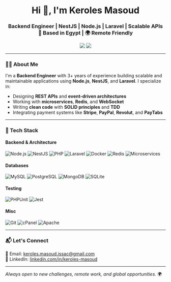 <h1 align="center">Hi 👋, I'm Keroles Masoud</h1>
<h3 align="center">
  Backend Engineer | NestJS | Node.js | Laravel | Scalable APIs  
  <br/>📍 Based in Egypt | 🌍 Remote Friendly
</h3>

<p align="center">
  <a href="mailto:keroles.masoud.issac@gmail.com"><img src="https://img.shields.io/badge/-Email-D14836?style=flat&logo=gmail&logoColor=white"/></a>
  <a href="https://www.linkedin.com/in/keroles-masoud"><img src="https://img.shields.io/badge/-LinkedIn-0077B5?style=flat&logo=linkedin&logoColor=white"/></a>
</p>

---

### 🧑‍💻 About Me

I'm a **Backend Engineer** with 3+ years of experience building scalable and maintainable applications using **Node.js**, **NestJS**, and **Laravel**. I specialize in:

- Designing **REST APIs** and **event-driven architectures**
- Working with **microservices**, **Redis**, and **WebSocket**
- Writing **clean code** with **SOLID principles** and **TDD**
- Integrating payment systems like **Stripe**, **PayPal**, **Revolut**, and **PayTabs**

---

### 🚀 Tech Stack

#### Backend & Architecture

![Node.js](https://img.shields.io/badge/Node.js-339933?logo=node.js&logoColor=white&style=flat)
![NestJS](https://img.shields.io/badge/NestJS-E0234E?logo=nestjs&logoColor=white&style=flat)
![PHP](https://img.shields.io/badge/PHP-777BB4?logo=php&logoColor=white&style=flat)
![Laravel](https://img.shields.io/badge/Laravel-FC4949?logo=laravel&logoColor=white&style=flat)
![Docker](https://img.shields.io/badge/Docker-2496ED?logo=docker&logoColor=white&style=flat)
![Redis](https://img.shields.io/badge/Redis-DC382D?logo=redis&logoColor=white&style=flat)
![Microservices](https://img.shields.io/badge/Microservices-000000?style=flat)

#### Databases

![MySQL](https://img.shields.io/badge/MySQL-4479A1?logo=mysql&logoColor=white&style=flat)
![PostgreSQL](https://img.shields.io/badge/PostgreSQL-4169E1?logo=postgresql&logoColor=white&style=flat)
![MongoDB](https://img.shields.io/badge/MongoDB-47A248?logo=mongodb&logoColor=white&style=flat)
![SQLite](https://img.shields.io/badge/SQLite-003B57?logo=sqlite&logoColor=white&style=flat)

#### Testing

![PHPUnit](https://img.shields.io/badge/PHPUnit-6C7280?style=flat)
![Jest](https://img.shields.io/badge/Jest-C21325?logo=jest&logoColor=white&style=flat)

#### Misc

![Git](https://img.shields.io/badge/GIT-F05032?logo=git&logoColor=white&style=flat)
![cPanel](https://img.shields.io/badge/cPanel-FF6C2C?style=flat)
![Apache](https://img.shields.io/badge/Apache-D22128?logo=apache&logoColor=white&style=flat)

---

### 📬 Let's Connect

📧 Email: [keroles.masoud.issac@gmail.com](mailto:keroles.masoud.issac@gmail.com)  
🔗 LinkedIn: [linkedin.com/in/keroles-masoud](https://www.linkedin.com/in/keroles-masoud)

---

*Always open to new challenges, remote work, and global opportunities.* 🌍

